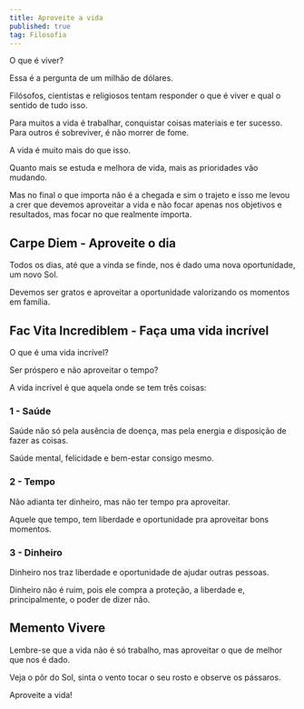 ```yaml
---
title: Aproveite a vida
published: true
tag: Filosofia
---
```


O que é viver?

Essa é a pergunta de um milhão de dólares.

Filósofos, cientistas e religiosos tentam responder o que é viver e qual o sentido de tudo isso.

Para muitos a vida é trabalhar, conquistar coisas materiais e ter sucesso. Para outros é sobreviver, é não morrer de fome.

A vida é muito mais do que isso.

Quanto mais se estuda e melhora de vida, mais as prioridades vão mudando.

Mas no final o que importa não é a chegada e sim o trajeto e isso me levou a crer que devemos aproveitar a vida e não focar apenas nos objetivos e resultados, mas focar no que realmente importa.

## Carpe Diem - Aproveite o dia

Todos os dias, até que a vinda se finde, nos é dado uma nova oportunidade, um novo Sol.

Devemos ser gratos e aproveitar a oportunidade valorizando os momentos em família. 

## Fac Vita Incrediblem - Faça uma vida incrível

O que é uma vida incrível? 

Ser próspero e não aproveitar o tempo?

A vida incrível é que aquela onde se tem três coisas:

### 1 - Saúde 

Saúde não só pela ausência de doença, mas pela energia e disposição de fazer as coisas. 

Saúde mental, felicidade e bem-estar consigo mesmo.

### 2 - Tempo

Não adianta ter dinheiro, mas não ter tempo pra aproveitar. 

Aquele que tempo, tem liberdade e oportunidade pra aproveitar bons momentos. 

### 3 - Dinheiro

Dinheiro nos traz liberdade e oportunidade de ajudar outras pessoas. 

Dinheiro não é ruim, pois ele compra a proteção, a liberdade e, principalmente, o poder de dizer não.

## Memento Vivere

Lembre-se que a vida não é só trabalho, mas aproveitar o que de melhor que nos é dado. 

Veja o pôr do Sol, sinta o vento tocar o seu rosto e observe os pássaros. 

Aproveite a vida! 
